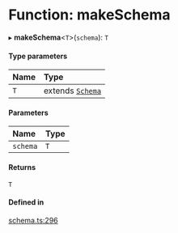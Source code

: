 # Function: makeSchema

▸ **makeSchema**<`T`\>(`schema`): `T`

#### Type parameters

| Name | Type |
| :------ | :------ |
| `T` | extends [`Schema`](../types/Schema.md) |

#### Parameters

| Name | Type |
| :------ | :------ |
| `schema` | `T` |

#### Returns

`T`

#### Defined in

[schema.ts:296](https://github.com/coda/packs-sdk/blob/main/schema.ts#L296)
